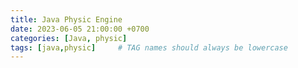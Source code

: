 ```yaml
---
title: Java Physic Engine
date: 2023-06-05 21:00:00 +0700
categories: [Java, physic]
tags: [java,physic]     # TAG names should always be lowercase
---
```



